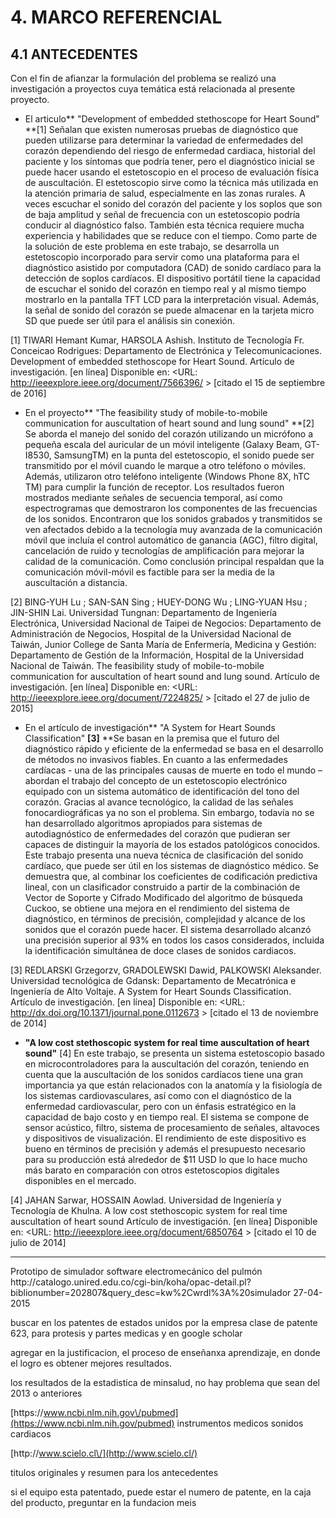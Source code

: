 # 4. MARCO REFERENCIAL

## 4.1 ANTECEDENTES

Con el fin de afianzar la formulación del problema se realizó una investigación a proyectos cuya temática está relacionada al presente proyecto.

* El articulo** "Development of embedded stethoscope for Heart Sound" **\[1\] Señalan que existen numerosas pruebas de diagnóstico que pueden utilizarse para determinar la variedad de enfermedades del corazón dependiendo del riesgo de enfermedad cardiaca, historial del paciente y los síntomas que podría tener, pero el diagnóstico inicial se puede hacer usando el estetoscopio en el proceso de evaluación física de auscultación. El estetoscopio sirve como la técnica más utilizada en la atención primaria de salud, especialmente en las zonas rurales. A veces escuchar el sonido del corazón del paciente y los soplos que son de baja amplitud y señal de frecuencia con un estetoscopio podría conducir al diagnóstico falso. También esta técnica requiere mucha experiencia y habilidades que se reduce con el tiempo. 
  Como parte de la solución de este problema en este trabajo, se desarrolla un estetoscopio incorporado para servir como una plataforma para el diagnóstico asistido por computadora \(CAD\) de sonido cardíaco para la detección de soplos cardíacos. El dispositivo portátil tiene la capacidad de escuchar el sonido del corazón en tiempo real y al mismo tiempo mostrarlo en la pantalla TFT LCD para la interpretación visual. Además, la señal de sonido del corazón se puede almacenar en la tarjeta micro SD que puede ser útil para el análisis sin conexión.

\[1\] TIWARI Hemant Kumar, HARSOLA Ashish. Instituto de Tecnología Fr. Conceicao Rodrigues: Departamento de Electrónica y Telecomunicaciones. Development of embedded stethoscope for Heart Sound. Artículo de investigación. \[en línea\] Disponible en: &lt;URL: [http:\/\/ieeexplore.ieee.org\/document\/7566396\/](http://ieeexplore.ieee.org/document/7566396/) &gt; \[citado el 15 de septiembre de 2016\]

* En el proyecto** "The feasibility study of mobile-to-mobile communication for auscultation of heart sound and lung sound" **\[2\] Se aborda el manejo del sonido del corazón utilizando un micrófono a pequeña escala del auricular de un móvil inteligente \(Galaxy Beam, GT-I8530, SamsungTM\) en la punta del estetoscopio, el sonido puede ser transmitido por el móvil cuando le marque a otro teléfono o móviles.  Además, utilizaron otro teléfono inteligente \(Windows Phone 8X, hTC TM\) para cumplir la función de receptor. Los resultados fueron mostrados mediante señales de secuencia temporal, así como espectrogramas que demostraron los componentes de las frecuencias de los sonidos. 
  Encontraron que los sonidos grabados y transmitidos se ven afectados debido a la tecnología muy avanzada de la comunicación móvil que incluía el control automático de ganancia \(AGC\), filtro digital, cancelación de ruido y tecnologías de amplificación para mejorar la calidad de la comunicación. Como conclusión principal respaldan que la comunicación móvil-móvil es factible para ser la media de la auscultación a distancia. 

\[2\] BING-YUH Lu ; SAN-SAN Sing ; HUEY-DONG Wu ; LING-YUAN Hsu ; JIN-SHIN Lai. Universidad Tungnan: Departamento de Ingeniería Electrónica, Universidad Nacional de Taipei de Negocios: Departamento de Administración de Negocios, Hospital de la Universidad Nacional de Taiwán, Junior College de Santa María de Enfermería, Medicina y Gestión: Departamento de Gestión de la Información, Hospital de la Universidad Nacional de Taiwán. The feasibility study of mobile-to-mobile communication for auscultation of heart sound and lung sound. Artículo de investigación. \[en línea\] Disponible en: &lt;URL: [http:\/\/ieeexplore.ieee.org\/document\/7224825\/](http://ieeexplore.ieee.org/document/7224825/) &gt; \[citado el 27 de julio de 2015\]

* En el artículo de investigación** "A System for Heart Sounds Classification" **\[3\]** **Se basan en la premisa que el futuro del diagnóstico rápido y eficiente de la enfermedad se basa en el desarrollo de métodos no invasivos fiables. En cuanto a las enfermedades cardíacas - una de las principales causas de muerte en todo el mundo – abordan el trabajo del concepto de un estetoscopio electrónico equipado con un sistema automático de identificación del tono del corazón.
  Gracias al avance tecnológico, la calidad de las señales fonocardiográficas ya no son el problema. Sin embargo, todavía no se han desarrollado algoritmos apropiados para sistemas de autodiagnóstico de enfermedades del corazón que pudieran ser capaces de distinguir la mayoría de los estados patológicos conocidos. 
  Este trabajo presenta una nueva técnica de clasificación del sonido cardíaco, que puede ser útil en los sistemas de diagnóstico médico. Se demuestra que, al combinar los coeficientes de codificación predictiva lineal, con un clasificador construido a partir de la combinación de Vector de Soporte y Cifrado Modificado del algoritmo de búsqueda Cuckoo, se obtiene una mejora en el rendimiento del sistema de diagnóstico, en términos de precisión, complejidad y alcance de los sonidos que el corazón puede hacer. El sistema desarrollado alcanzó una precisión superior al 93% en todos los casos considerados, incluida la identificación simultánea de doce clases de sonidos cardiacos. 

\[3\] REDLARSKI Grzegorzv, GRADOLEWSKI Dawid, PALKOWSKI Aleksander. Universidad tecnológica de Gdansk: Departamento de Mecatrónica e Ingeniería de Alto Voltaje. A System for Heart Sounds Classification. Artículo de investigación. \[en línea\] Disponible en: &lt;URL: [http:\/\/dx.doi.org\/10.1371\/journal.pone.0112673](http://dx.doi.org/10.1371/journal.pone.0112673) &gt; \[citado el 13 de noviembre de 2014\]

* **"A low cost stethoscopic system for real time auscultation of heart sound"** \[4\] En este trabajo, se presenta un sistema estetoscopio basado en microcontroladores para la auscultación del corazón, teniendo en cuenta que la auscultación de los sonidos cardíacos tiene una gran importancia ya que están relacionados con la anatomía y la fisiología de los sistemas cardiovasculares, así como con el diagnóstico de la enfermedad cardiovascular, pero con un énfasis estratégico en la capacidad de bajo costo y en tiempo real. El sistema se compone de sensor acústico, filtro, sistema de procesamiento de señales, altavoces y dispositivos de visualización. El rendimiento de este dispositivo es bueno en términos de precisión y además el presupuesto necesario para su producción está alrededor de $11 USD lo que lo hace mucho más barato en comparación con otros estetoscopios digitales disponibles en el mercado.

\[4\] JAHAN Sarwar, HOSSAIN Aowlad. Universidad de Ingeniería y Tecnología de Khulna. A low cost stethoscopic system for real time auscultation of heart sound Artículo de investigación. \[en línea\] Disponible en: &lt;URL: [http:\/\/ieeexplore.ieee.org\/document\/6850764](http://ieeexplore.ieee.org/document/6850764) &gt; \[citado el 10 de julio de 2014\]

---

Prototipo de simulador software electromecánico del pulmón
http:\/\/catalogo.unired.edu.co\/cgi-bin\/koha\/opac-detail.pl?biblionumber=202807&query\_desc=kw%2Cwrdl%3A%20simulador
27-04-2015

buscar en los patentes de estados unidos por la empresa
clase de patente 623, para protesis y partes medicas
y en google scholar

agregar en la justificacion, el proceso de enseñanxa aprendizaje, en donde el logro es obtener mejores resultados.

los resultados de la estadistica de minsalud, no hay problema que sean del 2013 o anteriores

[https:\/\/www.ncbi.nlm.nih.gov\/pubmed](https://www.ncbi.nlm.nih.gov/pubmed)
instrumentos medicos sonidos cardiacos

[http:\/\/www.scielo.cl\/](http://www.scielo.cl/)

titulos originales y resumen para los antecedentes

si el equipo esta patentado, puede estar el numero de patente, en la caja del producto, preguntar en la fundacion meis

